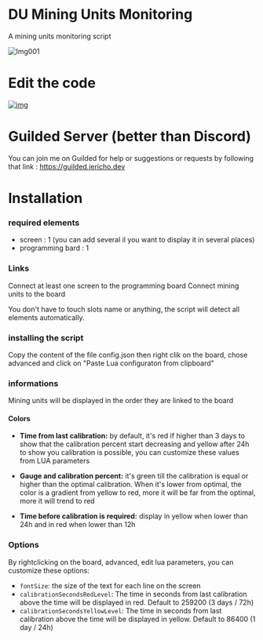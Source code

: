 # DU Mining Units Monitoring
 A mining units monitoring script

![Img001](https://github.com/Jericho1060/du-mining-units-monitoring/blob/main/du-mining-units-monitoring.png?raw=true)

# Edit the code

[![img](https://du-lua.dev/img/open_in_editor_button.png)](https://du-lua.dev/#/editor/github/Jericho1060/DU-Mining-Units-Monitoring)

# Guilded Server (better than Discord)

You can join me on Guilded for help or suggestions or requests by following that link : https://guilded.jericho.dev

# Installation

### required elements

- screen : 1 (you can add several il you want to display it in several places)
- programming bard : 1

### Links

Connect at least one screen to the programming board
Connect mining units to the board

You don't have to touch slots name or anything, the script will detect all elements automatically.

### installing the script

Copy the content of the file config.json then right clik on the board, chose advanced and click on "Paste Lua configuraton from clipboard"

### informations

Mining units will be displayed in the order they are linked to the board

#### Colors

- **Time from last calibration:** by default, it's red if higher than 3 days to show that the calibration percent start decreasing and yellow after 24h to show you calibration is possible, you can customize these values from LUA parameters


- **Gauge and calibration percent:** it's green till the calibration is equal or higher than the optimal calibration. When it's lower from optimal, the color is a gradient from yellow to red, more it will be far from the optimal, more it will trend to red


- **Time before calibration is required:** display in yellow when lower than 24h and in red when lower than 12h 

### Options

By rightclicking on the board, advanced, edit lua parameters, you can customize these options:

- `fontSize`: the size of the text for each line on the screen
- `calibrationSecondsRedLevel`: The time in seconds from last calibration above the time will be displayed in red. Default to 259200 (3 days / 72h)
- `calibrationSecondsYellowLevel`: The time in seconds from last calibration above the time will be displayed in yellow. Default to 86400 (1 day / 24h)
